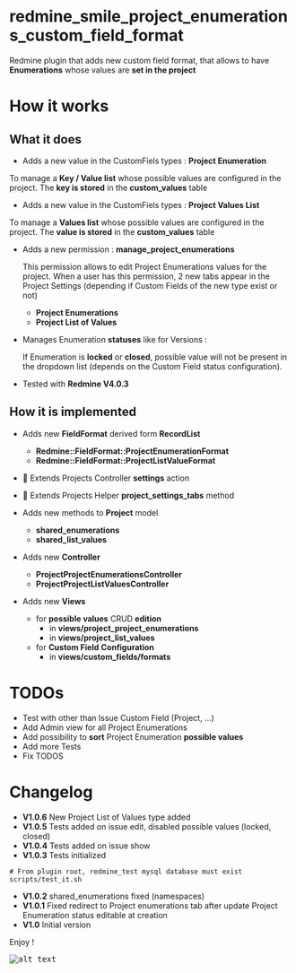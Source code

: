 redmine_smile_project_enumerations_custom_field_format
=================================================

Redmine plugin that adds new custom field format,
that allows to have **Enumerations** whose values are
**set in the project**

# How it works

## What it does

* Adds a new value in the CustomFiels types : **Project Enumeration**

To manage a **Key / Value list** whose possible values are configured in the project.
The **key is stored** in the **custom_values** table
* Adds a new value in the CustomFiels types : **Project Values List**

To manage a **Values list** whose possible values are configured in the project.
The **value is stored** in the **custom_values** table

* Adds a new permission : **manage_project_enumerations**

  This permission allows to edit Project Enumerations values for the project.
  When a user has this permission, 2 new tabs appear in the Project Settings (depending if Custom Fields of the new type exist or not)
  - **Project Enumerations**
  - **Project List of Values**

* Manages Enumeration **statuses** like for Versions :

  If Enumeration is **locked** or **closed**, possible value will not be present in the dropdown list (depends on the Custom Field status configuration).

* Tested with **Redmine V4.0.3**

## How it is implemented

- Adds new **FieldFormat** derived form **RecordList**
  - **Redmine::FieldFormat::ProjectEnumerationFormat**
  - **Redmine::FieldFormat::ProjectListValueFormat**

- 🔑 Extends Projects Controller **settings** action

- 🔑 Extends Projects Helper **project_settings_tabs** method

- Adds new methods to **Project** model
  - **shared_enumerations**
  - **shared_list_values**

- Adds new **Controller**
  - **ProjectProjectEnumerationsController**
  - **ProjectProjectListValuesController**

- Adds new **Views**
  - for **possible values** CRUD **edition**
    - in **views/project_project_enumerations**
    - in **views/project_list_values**
  - for **Custom Field** **Configuration**
    - in **views/custom_fields/formats**

# TODOs

* Test with other than Issue Custom Field (Project, ...)
* Add Admin view for all Project Enumerations
* Add possibility to **sort** Project Enumeration **possible values**
* Add more Tests
* Fix TODOS

# Changelog

* **V1.0.6**  New Project List of Values type added
* **V1.0.5**  Tests added on issue edit, disabled possible values (locked, closed)
* **V1.0.4**  Tests added on issue show
* **V1.0.3**  Tests initialized

```console
# From plugin root, redmine_test mysql database must exist
scripts/test_it.sh
```

* **V1.0.2**  shared_enumerations fixed (namespaces)
* **V1.0.1**  Fixed redirect to Project enumerations tab after update
Project Enumeration status editable at creation
* **V1.0**  Initial version


Enjoy !

<kbd>![alt text](https://compteur-visites.ennder.fr/sites/36/token/githubpe/image "Logo") <!-- .element height="10%" width="10%" --></kbd>
